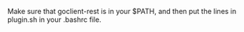 Make sure that goclient-rest is in your $PATH, and then put the
lines in plugin.sh in your .bashrc file. 
